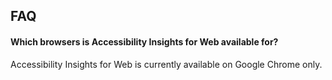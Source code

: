 <!--
Copyright (c) Microsoft Corporation. All rights reserved.
Licensed under the MIT License.
-->

## FAQ

#### Which browsers is Accessibility Insights for Web available for?

Accessibility Insights for Web is currently available on Google Chrome only.
